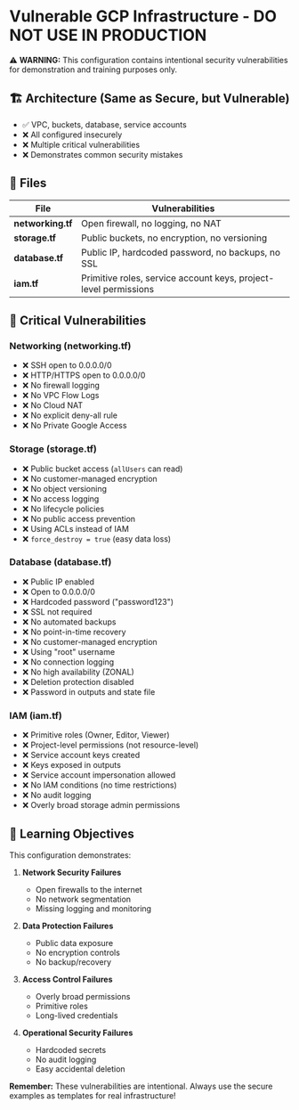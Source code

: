 # Vulnerable GCP Infrastructure - DO NOT USE IN PRODUCTION

⚠️ **WARNING:** This configuration contains intentional security vulnerabilities for demonstration and training purposes only.

## 🏗️ Architecture (Same as Secure, but Vulnerable)

- ✅ VPC, buckets, database, service accounts
- ❌ All configured insecurely
- ❌ Multiple critical vulnerabilities
- ❌ Demonstrates common security mistakes

## 📁 Files

| File | Vulnerabilities |
|------|----------------|
| **networking.tf** | Open firewall, no logging, no NAT |
| **storage.tf** | Public buckets, no encryption, no versioning |
| **database.tf** | Public IP, hardcoded password, no backups, no SSL |
| **iam.tf** | Primitive roles, service account keys, project-level permissions |

## 🔴 Critical Vulnerabilities

### Networking (networking.tf)
- ❌ SSH open to 0.0.0.0/0
- ❌ HTTP/HTTPS open to 0.0.0.0/0
- ❌ No firewall logging
- ❌ No VPC Flow Logs
- ❌ No Cloud NAT
- ❌ No explicit deny-all rule
- ❌ No Private Google Access

### Storage (storage.tf)
- ❌ Public bucket access (`allUsers` can read)
- ❌ No customer-managed encryption
- ❌ No object versioning
- ❌ No access logging
- ❌ No lifecycle policies
- ❌ No public access prevention
- ❌ Using ACLs instead of IAM
- ❌ `force_destroy = true` (easy data loss)

### Database (database.tf)
- ❌ Public IP enabled
- ❌ Open to 0.0.0.0/0
- ❌ Hardcoded password ("password123")
- ❌ SSL not required
- ❌ No automated backups
- ❌ No point-in-time recovery
- ❌ No customer-managed encryption
- ❌ Using "root" username
- ❌ No connection logging
- ❌ No high availability (ZONAL)
- ❌ Deletion protection disabled
- ❌ Password in outputs and state file

### IAM (iam.tf)
- ❌ Primitive roles (Owner, Editor, Viewer)
- ❌ Project-level permissions (not resource-level)
- ❌ Service account keys created
- ❌ Keys exposed in outputs
- ❌ Service account impersonation allowed
- ❌ No IAM conditions (no time restrictions)
- ❌ No audit logging
- ❌ Overly broad storage admin permissions

## 🎯 Learning Objectives

This configuration demonstrates:

1. **Network Security Failures**
   - Open firewalls to the internet
   - No network segmentation
   - Missing logging and monitoring

2. **Data Protection Failures**
   - Public data exposure
   - No encryption controls
   - No backup/recovery

3. **Access Control Failures**
   - Overly broad permissions
   - Primitive roles
   - Long-lived credentials

4. **Operational Security Failures**
   - Hardcoded secrets
   - No audit logging
   - Easy accidental deletion

**Remember:** These vulnerabilities are intentional. Always use the secure examples as templates for real infrastructure!
